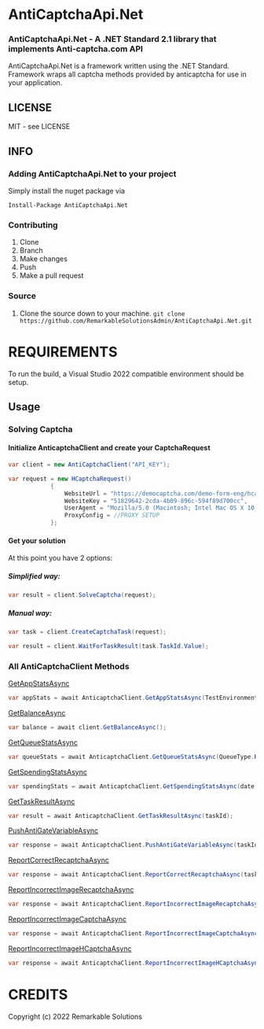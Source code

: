 # AntiCaptchaApi.Net 

### AntiCaptchaApi.Net - A .NET Standard 2.1 library that implements Anti-captcha.com API

AntiCaptchaApi.Net is a framework written using the .NET Standard. Framework wraps all captcha methods provided by anticaptcha for use in your application.

## LICENSE

MIT - see LICENSE

## INFO

### Adding AntiCaptchaApi.Net to your project

Simply install the nuget package via

`Install-Package AntiCaptchaApi.Net`

### Contributing

1. Clone
1. Branch
1. Make changes
1. Push
1. Make a pull request

### Source

1. Clone the source down to your machine.
   `git clone https://github.com/RemarkableSolutionsAdmin/AntiCaptchaApi.Net.git`
   
# REQUIREMENTS

To run the build, a Visual Studio 2022 compatible environment should be setup.

## Usage

### Solving Captcha

#### Initialize AnticaptchaClient and create your CaptchaRequest

```csharp
var client = new AntiCaptchaClient("API_KEY");
```

```csharp
var request = new HCaptchaRequest()
            {
                WebsiteUrl = "https://democaptcha.com/demo-form-eng/hcaptcha.html/",
                WebsiteKey = "51829642-2cda-4b09-896c-594f89d700cc",
                UserAgent = "Mozilla/5.0 (Macintosh; Intel Mac OS X 10_11_6) AppleWebKit/537.36 (KHTML, like Gecko) Chrome/52.0.2743.116",
                ProxyConfig = //PROXY SETUP
            }; 
```

#### Get your solution

At this point you have 2 options:

##### Simplified way:

```csharp
var result = client.SolveCaptcha(request);
```

##### Manual way:

```csharp
var task = client.CreateCaptchaTask(request);
```

```csharp
var result = client.WaitForTaskResult(task.TaskId.Value);
```

### All AntiCaptchaClient Methods

[GetAppStatsAsync](https://anti-captcha.com/apidoc/methods/getAppStats)

```csharp
var appStats = await AnticaptchaClient.GetAppStatsAsync(TestEnvironment.SoftId, AppStatsMode.Errors);
```
[GetBalanceAsync](https://anti-captcha.com/apidoc/methods/getBalance)

```csharp
var balance = await client.GetBalanceAsync();
```
[GetQueueStatsAsync](https://anti-captcha.com/apidoc/methods/getQueueStats)

```csharp
var queueStats = await AnticaptchaClient.GetQueueStatsAsync(QueueType.RecaptchaV3s07);
```

[GetSpendingStatsAsync](https://anti-captcha.com/apidoc/methods/getSpendingStats)

```csharp
var spendingStats = await AnticaptchaClient.GetSpendingStatsAsync(date, queue, softId, ip);
```

[GetTaskResultAsync](https://anti-captcha.com/apidoc/methods/getTaskResult)

```csharp
var result = await AnticaptchaClient.GetTaskResultAsync(taskId);
```
[PushAntiGateVariableAsync](https://anti-captcha.com/apidoc/methods/pushAntiGateVariable)

```csharp
var response = await AnticaptchaClient.PushAntiGateVariableAsync(taskId, variableName, variableValue);
```

[ReportCorrectRecaptchaAsync](https://anti-captcha.com/apidoc/methods/reportCorrectRecaptcha)

```csharp
var response = await AnticaptchaClient.ReportCorrectRecaptchaAsync(taskId);
```

[ReportIncorrectImageRecaptchaAsync](https://anti-captcha.com/apidoc/methods/reportIncorrectRecaptcha)

```csharp
var response = await AnticaptchaClient.ReportIncorrectImageRecaptchaAsync(taskId);
```

[ReportIncorrectImageCaptchaAsync](https://anti-captcha.com/apidoc/methods/reportIncorrectImageCaptcha)

```csharp
var response = await AnticaptchaClient.ReportIncorrectImageCaptchaAsync(taskId);
```

[ReportIncorrectImageHCaptchaAsync](https://anti-captcha.com/apidoc/methods/reportIncorrectHcaptcha)

```csharp
var response = await AnticaptchaClient.ReportIncorrectImageHCaptchaAsync(taskId);
```

# CREDITS

Copyright (c) 2022 Remarkable Solutions
